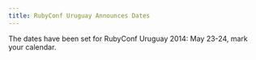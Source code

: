 ```yaml
---
title: RubyConf Uruguay Announces Dates
---
```


The dates have been set for RubyConf Uruguay 2014: May 23-24, mark your
calendar.
